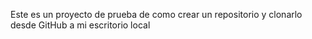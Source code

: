 Este es un proyecto de prueba de como crear un repositorio y clonarlo desde GitHub a mi escritorio local

